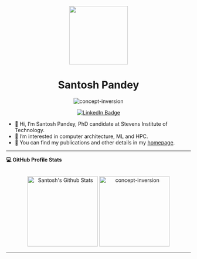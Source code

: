 <div id="header" align="center">
  <img src="https://media.giphy.com/media/0IAPszdB8MMjPxNhFL/giphy.gif" width="160"/>
</div>

<h1 align="center">Santosh Pandey</h1>
<!-- <img src="https://media.giphy.com/media/1AIRDSTGfhP5wVUhtz/giphy.gif" width="70"> -->
<p align="center"> 
	<img src="https://komarev.com/ghpvc/?username=concept-inversion&label=Profile%20views&color=0e75b6&style=plastic" alt="concept-inversion" /> 
</p>

<div id="badges" align="center">
  <a href="https://www.linkedin.com/in/santoshpandey1995">
    <img src="https://img.shields.io/badge/LinkedIn-blue?style=for-the-badge&logo=linkedin&logoColor=white" alt="LinkedIn Badge"/>
  </a>
</div>


- 👋 Hi, I’m Santosh Pandey, PhD candidate at Stevens Institute of Technology. 
- 👀 I’m interested in computer architecture, ML and HPC. 
- 🌱 You can find my publications and other details in my [homepage](https://concept-inversion.github.io/).

----

  <summary><b>💻 GitHub Profile Stats</b></summary>
  <br/>
  <p align="center">
    <a href="https://github.com/anuraghazra/github-readme-stats"><img alt="Santosh's Github Stats" src="https://github-readme-stats.vercel.app/api?username=concept-inversion&show_icons=true&count_private=true&theme=algolia" height="192px"/></a>
	  <img src="https://github-readme-stats.vercel.app/api/top-langs?username=concept-inversion&langs_count=10&show_icons=true&locale=en&layout=compact&theme=algolia" alt="concept-inversion" height="192px"/>
  </p>
  
  

----

<!---
concept-inversion/concept-inversion is a ✨ special ✨ repository because its `README.md` (this file) appears on your GitHub profile.
You can click the Preview link to take a look at your changes.
--->

